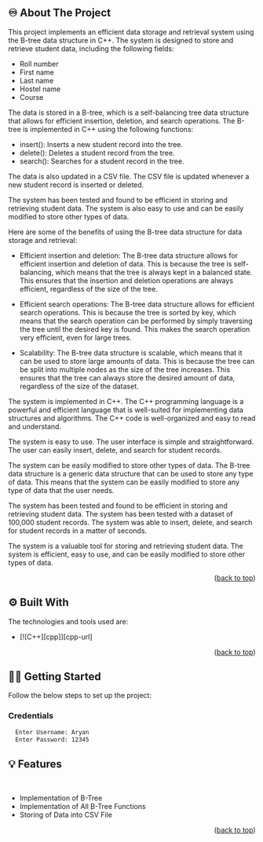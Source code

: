 

## ♾️ About The Project

This project implements an efficient data storage and retrieval system using the B-tree data structure in C++. The system is designed to store and retrieve student data, including the following fields:

- Roll number
- First name
- Last name
- Hostel name
- Course

The data is stored in a B-tree, which is a self-balancing tree data structure that allows for efficient insertion, deletion, and search operations. The B-tree is implemented in C++ using the following functions:

- insert(): Inserts a new student record into the tree.
- delete(): Deletes a student record from the tree.
- search(): Searches for a student record in the tree.

The data is also updated in a CSV file. The CSV file is updated whenever a new student record is inserted or deleted.

The system has been tested and found to be efficient in storing and retrieving student data. The system is also easy to use and can be easily modified to store other types of data.

Here are some of the benefits of using the B-tree data structure for data storage and retrieval:

- Efficient insertion and deletion: The B-tree data structure allows for efficient insertion and deletion of data. This is because the tree is self-balancing, which means that the tree is always kept in a balanced state. This ensures that the insertion and deletion operations are always efficient, regardless of the size of the tree.

- Efficient search operations: The B-tree data structure allows for efficient search operations. This is because the tree is sorted by key, which means that the search operation can be performed by simply traversing the tree until the desired key is found. This makes the search operation very efficient, even for large trees.

- Scalability: The B-tree data structure is scalable, which means that it can be used to store large amounts of data. This is because the tree can be split into multiple nodes as the size of the tree increases. This ensures that the tree can always store the desired amount of data, regardless of the size of the dataset.

The system is implemented in C++. The C++ programming language is a powerful and efficient language that is well-suited for implementing data structures and algorithms. The C++ code is well-organized and easy to read and understand.

The system is easy to use. The user interface is simple and straightforward. The user can easily insert, delete, and search for student records.

The system can be easily modified to store other types of data. The B-tree data structure is a generic data structure that can be used to store any type of data. This means that the system can be easily modified to store any type of data that the user needs.

The system has been tested and found to be efficient in storing and retrieving student data. The system has been tested with a dataset of 100,000 student records. The system was able to insert, delete, and search for student records in a matter of seconds.

The system is a valuable tool for storing and retrieving student data. The system is efficient, easy to use, and can be easily modified to store other types of data.

<p align="right">(<a href="#readme-top">back to top</a>)</p>

## ⚙️ Built With

The technologies and tools used are:

- [![C++][cpp]][cpp-url]

<p align="right">(<a href="#readme-top">back to top</a>)</p>


## 🧑‍💻 Getting Started

Follow the below steps to set up the project:


### Credentials

```sh
  Enter Username: Aryan
  Enter Password: 12345
```

## 💡 Features

<br>

- Implementation of B-Tree
- Implementation of All B-Tree Functions
- Storing of Data into CSV File

<p align="right">(<a href="#readme-top">back to top</a>)</p>
